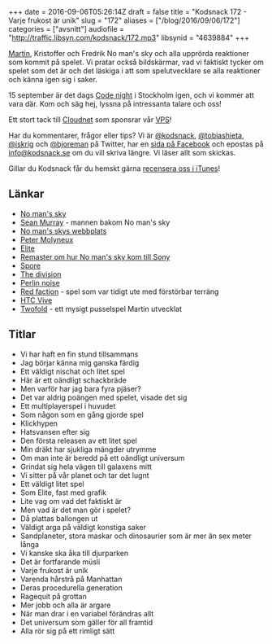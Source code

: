 +++
date = 2016-09-06T05:26:14Z
draft = false
title = "Kodsnack 172 - Varje frukost är unik"
slug = "172"
aliases = ["/blog/2016/09/06/172"]
categories = ["avsnitt"]
audiofile = "http://traffic.libsyn.com/kodsnack/172.mp3"
libsynid = "4639884"
+++

[Martin](https://twitter.com/grapefrukt/), Kristoffer och Fredrik No man's sky och alla upprörda reaktioner som kommit på spelet. Vi pratar också bildskärmar, vad vi faktiskt tycker om spelet som det är och det läskiga i att som spelutvecklare se alla reaktioner och känna igen sig i saker.

15 september är det dags [Code night](http://techworld.event.idg.se/event/codenight6/) i Stockholm igen, och vi kommer att vara där. Kom och säg hej, lyssna på intressanta talare och oss!

Ett stort tack till [Cloudnet](http://www.cloudnet.se) som sponsrar vår [VPS](http://en.wikipedia.org/wiki/Virtual_private_server)!

Har du kommentarer, frågor eller tips? Vi är [@kodsnack](https://www.twitter.com/kodsnack), [@tobiashieta](https://www.twitter.com/tobiashieta), [@iskrig](https://www.twitter.com/iskrig) och [@bjoreman](https://www.twitter.com/bjoreman) på Twitter, har en [sida på Facebook](https://www.facebook.com/kodsnack) och epostas på [info@kodsnack.se](mailto:info@kodsnack.se) om du vill skriva längre. Vi läser allt som skickas.

Gillar du Kodsnack får du hemskt gärna [recensera oss i iTunes](http://itunes.apple.com/se/podcast/kodsnack/id561631498?l=en)!

## Länkar ##
* [No man's sky](https://en.wikipedia.org/wiki/No_Man%27s_Sky)
* [Sean Murray](https://twitter.com/NoMansSky) - mannen bakom No man's sky
* [No man's skys webbplats](http://www.no-mans-sky.com/)
* [Peter Molyneux](https://en.wikipedia.org/wiki/Peter_Molyneux)
* [Elite](https://en.wikipedia.org/wiki/Elite_%28video_game%29)
* [Remaster om hur No man's sky kom till Sony](https://www.relay.fm/remaster/16)
* [Spore](https://en.wikipedia.org/wiki/Spore_%282008_video_game%29)
* [The division](https://en.wikipedia.org/wiki/Tom_Clancy%27s_The_Division)
* [Perlin noise](https://en.wikipedia.org/wiki/Perlin_noise)
* [Red faction](https://en.wikipedia.org/wiki/Red_Faction) - spel som var tidigt ute med förstörbar terräng
* [HTC Vive](https://en.wikipedia.org/wiki/HTC_Vive)
* [Twofold](http://twofoldinc.com/) - ett mysigt pusselspel Martin utvecklat

## Titlar ##
* Vi har haft en fin stund tillsammans
* Jag börjar känna mig ganska färdig
* Ett väldigt nischat och litet spel
* Här är ett oändligt schackbräde
* Men varför har jag bara fyra pjäser?
* Det var aldrig poängen med spelet, visade det sig
* Ett multiplayerspel i huvudet
* Som någon som en gång gjorde spel
* Klickhypen
* Hatsvansen efter sig
* Den första releasen av ett litet spel
* Min dräkt har sjukliga mängder utrymme
* Om man inte är beredd på ett oändligt universum
* Grindat sig hela vägen till galaxens mitt
* Vi sitter på vår planet och tar det lugnt
* Ett väldigt litet spel
* Som Elite, fast med grafik
* Lite vag om vad det faktiskt är
* Men vad är det man gör i spelet?
* Då plattas ballongen ut
* Väldigt arga på väldigt konstiga saker
* Sandplaneter, stora maskar och dinosaurier som är mer än sex meter långa
* Vi kanske ska åka till djurparken
* Det är fortfarande müsli
* Varje frukost är unik
* Varenda hårstrå på Manhattan
* Deras procedurella generation
* Ragequit på grottan
* Mer jobb och alla är argare
* När man drar i en variabel förändras allt
* Det universum som gäller för all framtid
* Alla rör sig på ett rimligt sätt
